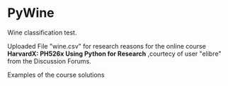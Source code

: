 # PyWine

Wine classification test.

Uploaded File "wine.csv" for research reasons for the online course <b>ΗarvardX: PH526x Using Python for Research</b> ,courtecy of user "elibre" from the Discussion Forums.

Examples of the course solutions

